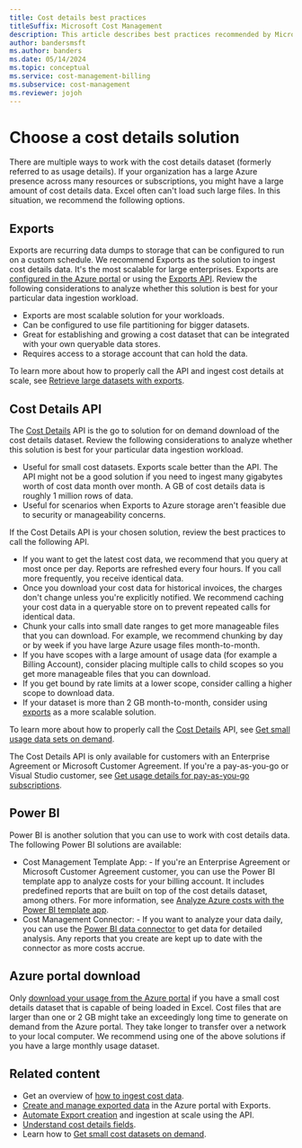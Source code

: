 ```yaml
---
title: Cost details best practices
titleSuffix: Microsoft Cost Management
description: This article describes best practices recommended by Microsoft when you work with data in cost details files.
author: bandersmsft
ms.author: banders
ms.date: 05/14/2024
ms.topic: conceptual
ms.service: cost-management-billing
ms.subservice: cost-management
ms.reviewer: jojoh
---
```


# Choose a cost details solution

There are multiple ways to work with the cost details dataset (formerly referred to as usage details). If your organization has a large Azure presence across many resources or subscriptions, you might have a large amount of cost details data. Excel often can't load such large files. In this situation, we recommend the following options.

## Exports

Exports are recurring data dumps to storage that can be configured to run on a custom schedule. We recommend Exports as the solution to ingest cost details data. It's the most scalable for large enterprises. Exports are [configured in the Azure portal](../costs/tutorial-export-acm-data.md) or using the [Exports API](/rest/api/cost-management/exports). Review the following considerations to analyze whether this solution is best for your particular data ingestion workload.

- Exports are most scalable solution for your workloads.
- Can be configured to use file partitioning for bigger datasets.
- Great for establishing and growing a cost dataset that can be integrated with your own queryable data stores.
- Requires access to a storage account that can hold the data.

To learn more about how to properly call the API and ingest cost details at scale, see [Retrieve large datasets with exports](../costs/ingest-azure-usage-at-scale.md).

## Cost Details API

The [Cost Details](/rest/api/cost-management/generate-cost-details-report) API is the go to solution for on demand download of the cost details dataset. Review the following considerations to analyze whether this solution is best for your particular data ingestion workload.

- Useful for small cost datasets. Exports scale better than the API. The API might not be a good solution if you need to ingest many gigabytes worth of cost data month over month. A GB of cost details data is roughly 1 million rows of data.
- Useful for scenarios when Exports to Azure storage aren't feasible due to security or manageability concerns.

If the Cost Details API is your chosen solution, review the best practices to call the following API.

- If you want to get the latest cost data, we recommend that you query at most once per day. Reports are refreshed every four hours. If you call more frequently, you receive identical data.
- Once you download your cost data for historical invoices, the charges don't change unless you're explicitly notified. We recommend caching your cost data in a queryable store on to prevent repeated calls for identical data.
- Chunk your calls into small date ranges to get more manageable files that you can download. For example, we recommend chunking by day or by week if you have large Azure usage files month-to-month. 
- If you have scopes with a large amount of usage data (for example a Billing Account), consider placing multiple calls to child scopes so you get more manageable files that you can download.
- If you get bound by rate limits at a lower scope, consider calling a higher scope to download data.
- If your dataset is more than 2 GB month-to-month, consider using [exports](../costs/tutorial-export-acm-data.md) as a more scalable solution.

To learn more about how to properly call the [Cost Details](/rest/api/cost-management/generate-cost-details-report) API, see [Get small usage data sets on demand](get-small-usage-datasets-on-demand.md).

The Cost Details API is only available for customers with an Enterprise Agreement or Microsoft Customer Agreement. If you're a pay-as-you-go or Visual Studio customer, see [Get usage details for pay-as-you-go subscriptions](get-usage-details-legacy-customer.md).

## Power BI

Power BI is another solution that you can use to work with cost details data. The following Power BI solutions are available:

- Cost Management Template App: - If you're an Enterprise Agreement or Microsoft Customer Agreement customer, you can use the Power BI template app to analyze costs for your billing account. It includes predefined reports that are built on top of the cost details dataset, among others. For more information, see [Analyze Azure costs with the Power BI template app](../costs/analyze-cost-data-azure-cost-management-power-bi-template-app.md).
- Cost Management Connector: - If you want to analyze your data daily, you can use the [Power BI data connector](/power-bi/connect-data/desktop-connect-azure-cost-management) to get data for detailed analysis. Any reports that you create are kept up to date with the connector as more costs accrue.

## Azure portal download

Only [download your usage from the Azure portal](../understand/download-azure-daily-usage.md) if you have a small cost details dataset that is capable of being loaded in Excel. Cost files that are larger than one or 2 GB might take an exceedingly long time to generate on demand from the Azure portal. They take longer to transfer over a network to your local computer. We recommend using one of the above solutions if you have a large monthly usage dataset.

## Related content

- Get an overview of [how to ingest cost data](automation-ingest-usage-details-overview.md).
- [Create and manage exported data](../costs/tutorial-export-acm-data.md) in the Azure portal with Exports.
- [Automate Export creation](../costs/ingest-azure-usage-at-scale.md) and ingestion at scale using the API.
- [Understand cost details fields](understand-usage-details-fields.md).
- Learn how to [Get small cost datasets on demand](get-small-usage-datasets-on-demand.md).
